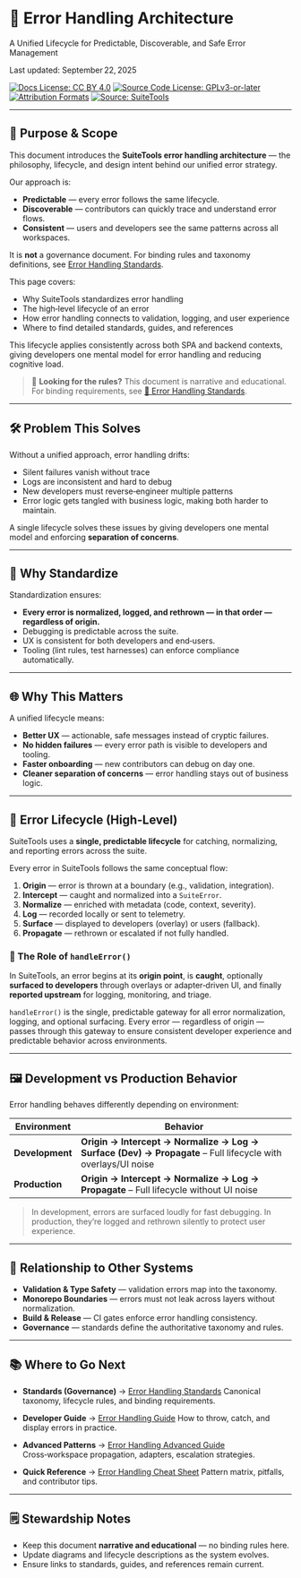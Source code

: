 # 📐 Error Handling Architecture

A Unified Lifecycle for Predictable, Discoverable, and Safe Error Management

Last updated: September 22, 2025

<!-- License badges: keep in sync with LICENSE, LICENSE-DOCS.md and ATTRIBUTION.md -->
[![Docs License: CC BY 4.0](https://img.shields.io/badge/Docs%20License-CC%20BY%204.0-lightgrey.svg)](../../LICENSE-DOCS.md) [![Source Code License: GPLv3-or-later](https://img.shields.io/badge/Source%20Code-GPLv3--or--later-yellow.svg)](../../LICENSE)
[![Attribution Formats](https://img.shields.io/badge/Attribution%20Formats-Markdown%20%26%20Plain%20Text-blue)](../../ATTRIBUTION.md) [![Source: SuiteTools](https://img.shields.io/badge/Source-SuiteTools-green)](https://github.com/mattplant/SuiteTools/)

---

## 🎯 Purpose & Scope

This document introduces the **SuiteTools error handling architecture** — the philosophy, lifecycle, and design intent behind our unified error strategy.

Our approach is:

- **Predictable** — every error follows the same lifecycle.
- **Discoverable** — contributors can quickly trace and understand error flows.
- **Consistent** — users and developers see the same patterns across all workspaces.

It is **not** a governance document.
For binding rules and taxonomy definitions, see [Error Handling Standards](../governance/standards/error-handling-standards.md).

This page covers:

- Why SuiteTools standardizes error handling
- The high‑level lifecycle of an error
- How error handling connects to validation, logging, and user experience
- Where to find detailed standards, guides, and references

This lifecycle applies consistently across both SPA and backend contexts, giving developers one mental model for error handling and reducing cognitive load.

> 📜 **Looking for the rules?**
> This document is narrative and educational.
> For binding requirements, see [📜 Error Handling Standards](../governance/standards/error-handling-standards.md).

---

## 🛠️ Problem This Solves

Without a unified approach, error handling drifts:

- Silent failures vanish without trace
- Logs are inconsistent and hard to debug
- New developers must reverse‑engineer multiple patterns
- Error logic gets tangled with business logic, making both harder to maintain.

A single lifecycle solves these issues by giving developers one mental model and enforcing **separation of concerns**.

---

## 📐 Why Standardize

Standardization ensures:

- **Every error is normalized, logged, and rethrown — in that order — regardless of origin.**
- Debugging is predictable across the suite.
- UX is consistent for both developers and end‑users.
- Tooling (lint rules, test harnesses) can enforce compliance automatically.

---

## 🌐 Why This Matters

A unified lifecycle means:

- **Better UX** — actionable, safe messages instead of cryptic failures.
- **No hidden failures** — every error path is visible to developers and tooling.
- **Faster onboarding** — new contributors can debug on day one.
- **Cleaner separation of concerns** — error handling stays out of business logic.

---

## 🔄 Error Lifecycle (High‑Level)

SuiteTools uses a **single, predictable lifecycle** for catching, normalizing, and reporting errors across the suite.

Every error in SuiteTools follows the same conceptual flow:

1. **Origin** — error is thrown at a boundary (e.g., validation, integration).
2. **Intercept** — caught and normalized into a `SuiteError`.
3. **Normalize** — enriched with metadata (code, context, severity).
4. **Log** — recorded locally or sent to telemetry.
5. **Surface** — displayed to developers (overlay) or users (fallback).
6. **Propagate** — rethrown or escalated if not fully handled.

<!-- heading-title-case: ignore -->
### 🔑 The Role of `handleError()`

In SuiteTools, an error begins at its **origin point**, is **caught**, optionally **surfaced to developers** through overlays or adapter‑driven UI, and finally **reported upstream** for logging, monitoring, and triage.

`handleError()` is the single, predictable gateway for all error normalization, logging, and optional surfacing.
Every error — regardless of origin — passes through this gateway to ensure consistent developer experience and predictable behavior across environments.

---

## 🖼️ Development vs Production Behavior

Error handling behaves differently depending on environment:

| Environment     | Behavior                                                                                                     |
|-----------------|--------------------------------------------------------------------------------------------------------------|
| **Development** | **Origin → Intercept → Normalize → Log → Surface (Dev) → Propagate** – Full lifecycle with overlays/UI noise |
| **Production**  | **Origin → Intercept → Normalize → Log → Propagate** – Full lifecycle without UI noise                       |

> In development, errors are surfaced loudly for fast debugging.
> In production, they’re logged and rethrown silently to protect user experience.

---

## 🧩 Relationship to Other Systems

- **Validation & Type Safety** — validation errors map into the taxonomy.
- **Monorepo Boundaries** — errors must not leak across layers without normalization.
- **Build & Release** — CI gates enforce error handling consistency.
- **Governance** — standards define the authoritative taxonomy and rules.

---

## 📚 Where to Go Next

- **Standards (Governance)** → [Error Handling Standards](../governance/standards/error-handling-standards.md)
  Canonical taxonomy, lifecycle rules, and binding requirements.

- **Developer Guide** → [Error Handling Guide](../guides/error-handling.md)
  How to throw, catch, and display errors in practice.

- **Advanced Patterns** → [Error Handling Advanced Guide](../guides/error-handling-advanced.md)
  Cross‑workspace propagation, adapters, escalation strategies.

- **Quick Reference** → [Error Handling Cheat Sheet](../guides/error-handling-cheatsheet.md)
  Pattern matrix, pitfalls, and contributor tips.

---

## 🗒️ Stewardship Notes

- Keep this document **narrative and educational** — no binding rules here.
- Update diagrams and lifecycle descriptions as the system evolves.
- Ensure links to standards, guides, and references remain current.
